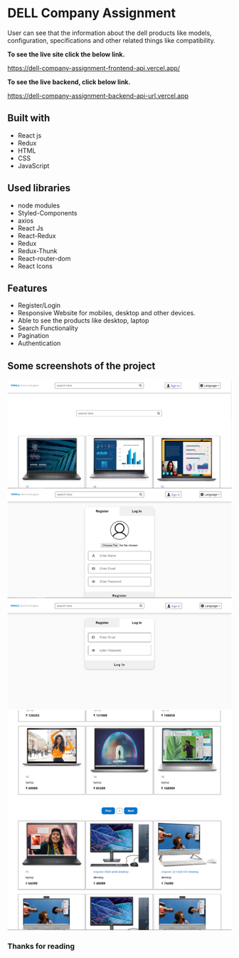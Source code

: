 # DELL Company Assignment

User can see that the information about the dell products like models, configuration, specifications and other related things like compatibility.

**To see the live site click the below link.**

https://dell-company-assignment-frontend-api.vercel.app/

**To see the live backend, click below link.**

https://dell-company-assignment-backend-api-url.vercel.app


## Built with
<ul>
  <li>React js</li>
  <li>Redux</li>
  <li>HTML</li>
  <li>CSS</li>
  <li>JavaScript</li>
</ul>

## Used libraries
<ul>
  <li>node modules</li>
  <li>Styled-Components</li>
  <li>axios</li>
  <li>React Js</li>
  <li>React-Redux</li>
  <li>Redux</li>
  <li>Redux-Thunk</li>
  <li>React-router-dom</li>
  <li>React Icons</li>
</ul>

## Features
<ul>
  <li>Register/Login</li>
  <li>Responsive Website for mobiles, desktop and other devices.</li>
  <li>Able to see the products like desktop, laptop</li>
  <li>Search Functionality</li>
  <li>Pagination</li>
  <li>Authentication</li>
</ul>

## Some screenshots of the project

<img src="./Images/home.png">
<img src="./Images/register.png">
<img src="./Images/login.png">
<img src="./Images/product.png">
<img src="./Images/desktop.png">

### Thanks for reading